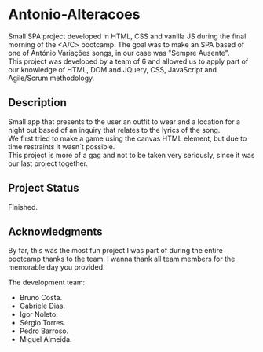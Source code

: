 # Antonio-Alteracoes
Small SPA project developed in HTML, CSS and vanilla JS during the final morning of the <A/C> bootcamp. The goal was to make an SPA based of one of António Variações songs, in our case was "Sempre Ausente".    
This project was developed by a team of 6 and allowed us to apply part of our knowledge of HTML, DOM and JQuery, CSS, JavaScript and Agile/Scrum methodology. 

## Description
Small app that presents to the user an outfit to wear and a location for a night out based of an inquiry that relates to the lyrics of the song.  
We first tried to make a game using the canvas HTML element, but due to time restraints it wasn´t possible.    
This project is more of a gag and not to be taken very seriously, since it was our last project together.  

## Project Status
Finished.

## Acknowledgments
By far, this was the most fun project I was part of during the entire bootcamp thanks to the team. I wanna thank all team members for the memorable day you provided.

The development team:
- Bruno Costa.
- Gabriele Dias.
- Igor Noleto.
- Sérgio Torres.
- Pedro Barroso.
- Miguel Almeida.

